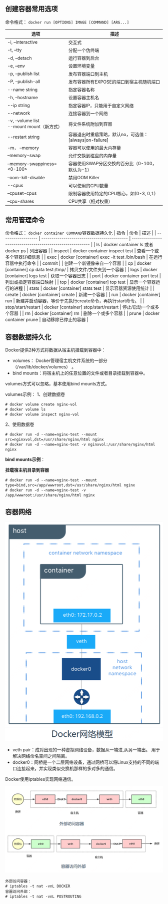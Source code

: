 
## 创建容器常用选项
命令格式： `docker run [OPTIONS] IMAGE [COMMAND] [ARG...]`

| 选项                                      | 描述                                                      |
| ----------------------------------------- | --------------------------------------------------------- |
| -i, –interactive                          | 交互式                                                    |
| -t, –tty                                  | 分配一个伪终端                                            |
| -d, –detach                               | 运行容器到后台                                            |
| -e, –env                                  | 设置环境变量                                              |
| -p, –publish list                         | 发布容器端口到主机                                        |
| -P, –publish-all                          | 发布容器所有EXPOSE的端口到宿主机随机端口                  |
| --name string                             | 指定容器名称                                              |
| -h, –hostname                             | 设置容器主机名                                            |
| --ip string                               | 指定容器IP，只能用于自定义网络                            |
| --network                                 | 连接容器到一个网络                                        |
| -v, –volume list <br/> --mount mount（新方式） | 将文件系统附加到容器                                      |
| --restart string                          | 容器退出时重启策略，默认no，可选值： [always\|on-failure] |
| -m， –memory                              | 容器可以使用的最大内存量                                  |
| –memory-swap                              | 允许交换到磁盘的内存量                                    |
| –memory-swappiness=<0-100>                | 容器使用SWAP分区交换的百分比（0-100，默认为-1）           |
| –oom-kill-disable                         | 禁用OOM Killer                                            |
| --cpus                                    | 可以使用的CPU数量                                         |
| –cpuset-cpus                              | 限制容器使用特定的CPU核心，如(0-3, 0,1)                   |
| –cpu-shares                               | CPU共享（相对权重）                                       |

## 常用管理命令
命令格式： `docker container COMMAND`容器数据持久化
| 指令               | 命令                                        | 描述                                                      |
| ------------------ | ------------------------------------------- | --------------------------------------------------------- |
| ls                 | docker container ls 或者 docker ps          | 列出容器                                                  |
| inspect            | docker container inspect test               | 查看一个或多个容器详细信息                                |
| exec               | docker  [container] exec -it test /bin/bash | 在运行容器中执行命令                                      |
| commit             |                                             | 创建一个新镜像来自一个容器                                |
| cp                 | docker [container] cp data test:/tmp/       | 拷贝文件/文件夹到一个容器                                 |
| logs               | docker [container] logs test                | 获取一个容器日志                                          |
| port               | docker container port test                  | 列出或指定容器端口映射                                    |
| top                | docker [container] top test                 | 显示一个容器运行的进程                                    |
| stats              | docker [container] stats test               | 显示容器资源使用统计                                      |
| create             | docker [container] create                   | 新建一个容器                                              |
| run                | docker [container] run                      | 新建并启动容器，等价于先执行create命令，再执行start命令。 |
| stop/start/restart | docker [container] stop/start/restart       | 停止/启动一个或多个容器                                   |
| rm                 | docker [container] rm                       | 删除一个或多个容器                                        |
| prune              | docker container prune                      | 自动移除已停止的容器                                      |

## 容器数据持久化
Docker提供2种方式将数据从宿主机挂载到容器中：

* volumes： Docker管理宿主机文件系统的一部分（/var/lib/docker/volumes） 。
* bind mounts：将宿主机上的任意位置的文件或者目录挂载到容器中。

volumes方式可以忽略，基本使用bind mounts方式。

volumes示例：
1、创建数据卷
```
# docker volume create nginx-vol
# docker volume ls
# docker volume inspect nginx-vol
```
2、使用数据卷
```
# docker run -d --name=nginx-test --mount src=nginxvol,dst=/usr/share/nginx/html nginx
# docker run -d --name=nginx-test -v nginxvol:/usr/share/nginx/html nginx
```

**bind mounts示例**：

**挂载宿主机目录到容器**
```
# docker run -d --name=nginx-test --mount type=bind,src=/app/wwwroot,dst=/usr/share/nginx/html nginx
# docker run -d --name=nginx-test -v /app/wwwroot:/usr/share/nginx/html nginx
```

## 容器网络
![](assets/markdown-img-paste-20230604173141591.png)

* veth pair：成对出现的一种虚拟网络设备，数据从一端进,从另一端出。 用于解决网络命名空间之间隔离。  
* docker0：网桥是一个二层网络设备，通过网桥可以将Linux支持的不同的端口连接起来，并实现类似交换机那样的多对多的通信。  

Docker使用iptables实现网络通信。

![](assets/markdown-img-paste-20230604173336588.png)

```
外部访问容器：
# iptables -t nat -vnL DOCKER
容器访问外部：
# iptables -t nat -vnL POSTROUTING
```







